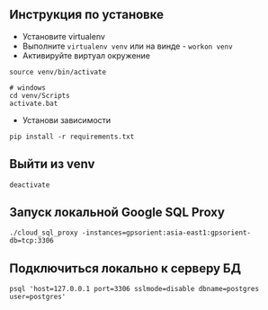 ## Инструкция по установке

* Установите virtualenv
* Выполните ``virtualenv venv`` или на винде - ``workon venv``
* Активируйте виртуал окружение
```
source venv/bin/activate

# windows
cd venv/Scripts
activate.bat
```

* Установи зависимости
```
pip install -r requirements.txt
```

## Выйти из venv
```
deactivate
```

## Запуск локальной Google SQL Proxy
```
./cloud_sql_proxy -instances=gpsorient:asia-east1:gpsorient-db=tcp:3306
```

## Подключиться локально к серверу БД
```
psql 'host=127.0.0.1 port=3306 sslmode=disable dbname=postgres user=postgres'
```